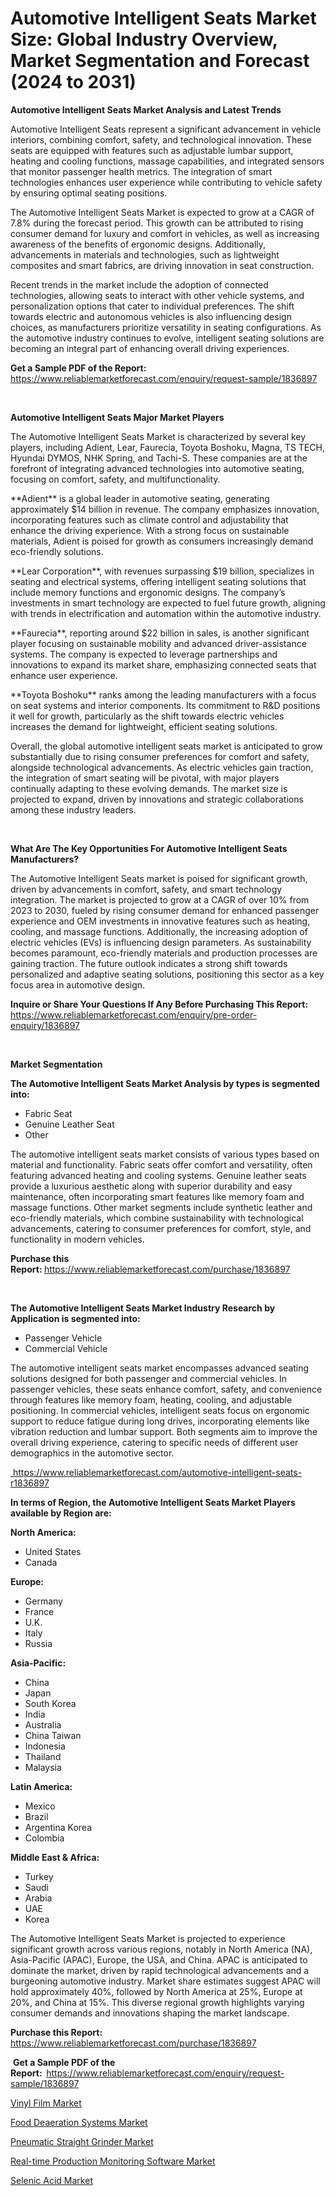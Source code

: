 <p><h1>Automotive Intelligent Seats Market Size: Global Industry Overview, Market Segmentation and Forecast (2024 to 2031)</h1></p><p><strong>Automotive Intelligent Seats Market Analysis and Latest Trends</strong></p>
<p><p>Automotive Intelligent Seats represent a significant advancement in vehicle interiors, combining comfort, safety, and technological innovation. These seats are equipped with features such as adjustable lumbar support, heating and cooling functions, massage capabilities, and integrated sensors that monitor passenger health metrics. The integration of smart technologies enhances user experience while contributing to vehicle safety by ensuring optimal seating positions.</p><p>The Automotive Intelligent Seats Market is expected to grow at a CAGR of 7.8% during the forecast period. This growth can be attributed to rising consumer demand for luxury and comfort in vehicles, as well as increasing awareness of the benefits of ergonomic designs. Additionally, advancements in materials and technologies, such as lightweight composites and smart fabrics, are driving innovation in seat construction. </p><p>Recent trends in the market include the adoption of connected technologies, allowing seats to interact with other vehicle systems, and personalization options that cater to individual preferences. The shift towards electric and autonomous vehicles is also influencing design choices, as manufacturers prioritize versatility in seating configurations. As the automotive industry continues to evolve, intelligent seating solutions are becoming an integral part of enhancing overall driving experiences.</p></p>
<p><strong>Get a Sample PDF of the Report:&nbsp;</strong> <a href="https://www.reliablemarketforecast.com/enquiry/request-sample/1836897?utm_campaign=1326&utm_medium=2&utm_source=Github&utm_content=ia&utm_term=16102024&utm_id=automotive-intelligent-seats">https://www.reliablemarketforecast.com/enquiry/request-sample/1836897</a></p>
<p>&nbsp;</p>
<p><strong>Automotive Intelligent Seats Major Market Players</strong></p>
<p><p>The Automotive Intelligent Seats Market is characterized by several key players, including Adient, Lear, Faurecia, Toyota Boshoku, Magna, TS TECH, Hyundai DYMOS, NHK Spring, and Tachi-S. These companies are at the forefront of integrating advanced technologies into automotive seating, focusing on comfort, safety, and multifunctionality.</p><p>**Adient** is a global leader in automotive seating, generating approximately $14 billion in revenue. The company emphasizes innovation, incorporating features such as climate control and adjustability that enhance the driving experience. With a strong focus on sustainable materials, Adient is poised for growth as consumers increasingly demand eco-friendly solutions.</p><p>**Lear Corporation**, with revenues surpassing $19 billion, specializes in seating and electrical systems, offering intelligent seating solutions that include memory functions and ergonomic designs. The company’s investments in smart technology are expected to fuel future growth, aligning with trends in electrification and automation within the automotive industry.</p><p>**Faurecia**, reporting around $22 billion in sales, is another significant player focusing on sustainable mobility and advanced driver-assistance systems. The company is expected to leverage partnerships and innovations to expand its market share, emphasizing connected seats that enhance user experience.</p><p>**Toyota Boshoku** ranks among the leading manufacturers with a focus on seat systems and interior components. Its commitment to R&D positions it well for growth, particularly as the shift towards electric vehicles increases the demand for lightweight, efficient seating solutions.</p><p>Overall, the global automotive intelligent seats market is anticipated to grow substantially due to rising consumer preferences for comfort and safety, alongside technological advancements. As electric vehicles gain traction, the integration of smart seating will be pivotal, with major players continually adapting to these evolving demands. The market size is projected to expand, driven by innovations and strategic collaborations among these industry leaders.</p></p>
<p>&nbsp;</p>
<p><strong>What Are The Key Opportunities For Automotive Intelligent Seats Manufacturers?</strong></p>
<p><p>The Automotive Intelligent Seats market is poised for significant growth, driven by advancements in comfort, safety, and smart technology integration. The market is projected to grow at a CAGR of over 10% from 2023 to 2030, fueled by rising consumer demand for enhanced passenger experience and OEM investments in innovative features such as heating, cooling, and massage functions. Additionally, the increasing adoption of electric vehicles (EVs) is influencing design parameters. As sustainability becomes paramount, eco-friendly materials and production processes are gaining traction. The future outlook indicates a strong shift towards personalized and adaptive seating solutions, positioning this sector as a key focus area in automotive design.</p></p>
<p><strong>Inquire or Share Your Questions If Any Before Purchasing This Report:</strong> <a href="https://www.reliablemarketforecast.com/enquiry/pre-order-enquiry/1836897?utm_campaign=1326&utm_medium=2&utm_source=Github&utm_content=ia&utm_term=16102024&utm_id=automotive-intelligent-seats">https://www.reliablemarketforecast.com/enquiry/pre-order-enquiry/1836897</a></p>
<p>&nbsp;</p>
<p><strong>Market Segmentation</strong></p>
<p><strong>The Automotive Intelligent Seats Market Analysis by types is segmented into:</strong></p>
<p><ul><li>Fabric Seat</li><li>Genuine Leather Seat</li><li>Other</li></ul></p>
<p><p>The automotive intelligent seats market consists of various types based on material and functionality. Fabric seats offer comfort and versatility, often featuring advanced heating and cooling systems. Genuine leather seats provide a luxurious aesthetic along with superior durability and easy maintenance, often incorporating smart features like memory foam and massage functions. Other market segments include synthetic leather and eco-friendly materials, which combine sustainability with technological advancements, catering to consumer preferences for comfort, style, and functionality in modern vehicles.</p></p>
<p><strong>Purchase this Report:&nbsp;</strong><a href="https://www.reliablemarketforecast.com/purchase/1836897?utm_campaign=1326&utm_medium=2&utm_source=Github&utm_content=ia&utm_term=16102024&utm_id=automotive-intelligent-seats">https://www.reliablemarketforecast.com/purchase/1836897</a></p>
<p>&nbsp;</p>
<p><strong>The Automotive Intelligent Seats Market Industry Research by Application is segmented into:</strong></p>
<p><ul><li>Passenger Vehicle</li><li>Commercial Vehicle</li></ul></p>
<p><p>The automotive intelligent seats market encompasses advanced seating solutions designed for both passenger and commercial vehicles. In passenger vehicles, these seats enhance comfort, safety, and convenience through features like memory foam, heating, cooling, and adjustable positioning. In commercial vehicles, intelligent seats focus on ergonomic support to reduce fatigue during long drives, incorporating elements like vibration reduction and lumbar support. Both segments aim to improve the overall driving experience, catering to specific needs of different user demographics in the automotive sector.</p></p>
<p><a href="https://www.reliablemarketforecast.com/automotive-intelligent-seats-r1836897?utm_campaign=1326&utm_medium=2&utm_source=Github&utm_content=ia&utm_term=16102024&utm_id=automotive-intelligent-seats">&nbsp;https://www.reliablemarketforecast.com/automotive-intelligent-seats-r1836897</a></p>
<p><strong>In terms of Region, the Automotive Intelligent Seats Market Players available by Region are:</strong></p>
<p>
    <p> <strong> North America: </strong>
        <ul>
            <li>United States</li>
            <li>Canada</li>
        </ul>
        </p> 
    <p> <strong> Europe: </strong>
        <ul>
            <li>Germany</li>
            <li>France</li>
            <li>U.K.</li>
            <li>Italy</li>
            <li>Russia</li>
        </ul>
        </p> 
    <p> <strong> Asia-Pacific: </strong>
        <ul>
            <li>China</li>
            <li>Japan</li>
            <li>South Korea</li>
            <li>India</li>
            <li>Australia</li>
            <li>China Taiwan</li>
            <li>Indonesia</li>
            <li>Thailand</li>
            <li>Malaysia</li>
        </ul>
        </p> 
    <p> <strong> Latin America: </strong>
        <ul>
            <li>Mexico</li>
            <li>Brazil</li>
            <li>Argentina Korea</li>
            <li>Colombia</li>
        </ul>
        </p> 
    <p> <strong> Middle East & Africa: </strong>
        <ul>
            <li>Turkey</li>
            <li>Saudi</li>
            <li>Arabia</li>
            <li>UAE</li>
            <li>Korea</li>
        </ul>
    </p>
    </p>
<p><p>The Automotive Intelligent Seats Market is projected to experience significant growth across various regions, notably in North America (NA), Asia-Pacific (APAC), Europe, the USA, and China. APAC is anticipated to dominate the market, driven by rapid technological advancements and a burgeoning automotive industry. Market share estimates suggest APAC will hold approximately 40%, followed by North America at 25%, Europe at 20%, and China at 15%. This diverse regional growth highlights varying consumer demands and innovations shaping the market landscape.</p></p>
<p><strong>Purchase this Report: </strong><a href="https://www.reliablemarketforecast.com/purchase/1836897?utm_campaign=1326&utm_medium=2&utm_source=Github&utm_content=ia&utm_term=16102024&utm_id=automotive-intelligent-seats">https://www.reliablemarketforecast.com/purchase/1836897</a></p>
<p>&nbsp;<strong>Get a Sample PDF of the Report:&nbsp;&nbsp;</strong><a href="https://www.reliablemarketforecast.com/enquiry/request-sample/1836897?utm_campaign=1326&utm_medium=2&utm_source=Github&utm_content=ia&utm_term=16102024&utm_id=automotive-intelligent-seats">https://www.reliablemarketforecast.com/enquiry/request-sample/1836897</a></p>
<p><strong></strong></p>
<p><p><a href="https://www.linkedin.com/pulse/vinyl-film-market-matrix-applications-types-cagr-growth-flagshipin-irntf?utm_campaign=1326&utm_medium=2&utm_source=Github&utm_content=ia&utm_term=16102024&utm_id=automotive-intelligent-seats">Vinyl Film Market</a></p><p><a href="https://github.com/paceyzqrlfe/Market-Research-Report-List-1/blob/main/food-deaeration-systems-market.md?utm_campaign=1326&utm_medium=2&utm_source=Github&utm_content=ia&utm_term=16102024&utm_id=automotive-intelligent-seats">Food Deaeration Systems Market</a></p><p><a href="https://issuu.com/reportprime-2/docs/pneumatic-straight-grinder-market-s_f74a7a609d7c7e?utm_campaign=1326&utm_medium=2&utm_source=Github&utm_content=ia&utm_term=16102024&utm_id=automotive-intelligent-seats">Pneumatic Straight Grinder Market</a></p><p><a href="https://github.com/sogusofer/Market-Research-Report-List-1/blob/main/real-time-production-monitoring-software-market.md?utm_campaign=1326&utm_medium=2&utm_source=Github&utm_content=ia&utm_term=16102024&utm_id=automotive-intelligent-seats">Real-time Production Monitoring Software Market</a></p><p><a href="https://www.linkedin.com/pulse/selenic-acid-market-forecast-global-trends-analysis-from-2024-lawkf?utm_campaign=1326&utm_medium=2&utm_source=Github&utm_content=ia&utm_term=16102024&utm_id=automotive-intelligent-seats">Selenic Acid Market</a></p></p>